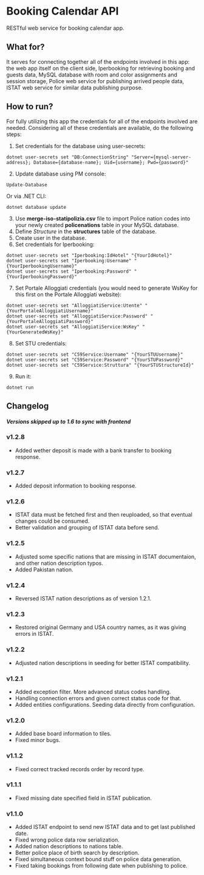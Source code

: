 # Booking Calendar API
RESTful web service for booking calendar app.

## What for?
It serves for connecting together all of the endpoints involved in this app:
the web app itself on the client side, Iperbooking for retrieving booking and guests data,
MySQL database with room and color assignments and session storage,
Police web service for publishing arrived people data, ISTAT web service for similar data publishing purpose.

## How to run?
For fully utilizing this app the credentials for all of the endpoints involved are needed. Considering all of these credentials are available, do the following steps:
1. Set credentials for the database using user-secrets:
```
dotnet user-secrets set "DB:ConnectionString" "Server={mysql-server-address}; Database={database-name}; Uid={username}; Pwd={password}"
```
2. Update database using PM console:
```
Update-Database
```
Or via .NET CLI:
```
dotnet database update
```
3. Use **merge-iso-statipolizia.csv** file to import Police nation codes into your newly created **policenations** table in your MySQL database.
4. Define *Structure* in the **structures** table of the database.
5. Create user in the database.
6. Set credentials for Iperbooking:
```
dotnet user-secrets set "Iperbooking:IdHotel" "{YourIdHotel}"
dotnet user-secrets set "Iperbooking:Username" "{YourIperbookingUsername}"
dotnet user-secrets set "Iperbooking:Password" "{YourIperbookingPassword}"
```
7. Set Portale Alloggiati credentials (you would need to generate WsKey for this first on the Portale Alloggiati website):
```
dotnet user-secrets set "AlloggiatiService:Utente" "{YourPortaleAlloggiatiUsername}"
dotnet user-secrets set "AlloggiatiService:Password" "{YourPortaleAlloggiatiPassword}"
dotnet user-secrets set "AlloggiatiService:WsKey" "{YourGeneratedWsKey}"
```
8. Set STU credentials:
```
dotnet user-secrets set "C59Service:Username" "{YourSTUUsername}"
dotnet user-secrets set "C59Service:Password" "{YourSTUPassword}"
dotnet user-secrets set "C59Service:Struttura" "{YourSTUStructureId}"
```
9. Run it:
```
dotnet run
```

## Changelog

#### *Versions skipped up to 1.6 to sync with frontend*

### v1.2.8
- Added wether deposit is made with a bank transfer to booking response.

### v1.2.7
- Added deposit information to booking response.

### v1.2.6
- ISTAT data must be fetched first and then reuploaded, so that eventual changes could be consumed.
- Better validation and grouping of ISTAT data before send.

### v1.2.5
- Adjusted some specific nations that are missing in ISTAT documentaion, and other nation description typos.
- Added Pakistan nation.

### v1.2.4
- Reversed ISTAT nation descriptions as of version 1.2.1.

### v1.2.3
- Restored original Germany and USA country names, as it was giving errors in ISTAT.

### v1.2.2
- Adjusted nation descriptions in seeding for better ISTAT compatibility.

### v1.2.1
- Added exception filter. More advanced status codes handling.
- Handling connection errors and given correct status code for that.
- Added entities configurations. Seeding data directly from configuration.

### v1.2.0
- Added base board information to tiles.
- Fixed minor bugs.

### v1.1.2
- Fixed correct tracked records order by record type.

### v1.1.1
- Fixed missing date specified field in ISTAT publication.

### v1.1.0
- Added ISTAT endpoint to send new ISTAT data and to get last published date.
- Fixed wrong police data row serialization.
- Added nation descriptions to nations table.
- Better police place of birth search by description.
- Fixed simultaneous context bound stuff on police data generation.
- Fixed taking bookings from following date when publishing to police.
